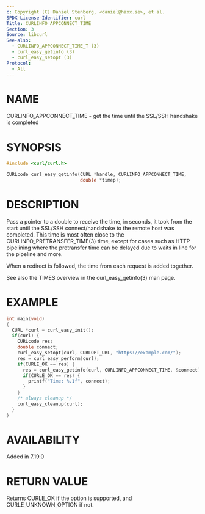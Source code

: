 ```yaml
---
c: Copyright (C) Daniel Stenberg, <daniel@haxx.se>, et al.
SPDX-License-Identifier: curl
Title: CURLINFO_APPCONNECT_TIME
Section: 3
Source: libcurl
See-also:
  - CURLINFO_APPCONNECT_TIME_T (3)
  - curl_easy_getinfo (3)
  - curl_easy_setopt (3)
Protocol:
  - All
---
```


# NAME

CURLINFO_APPCONNECT_TIME - get the time until the SSL/SSH handshake is completed

# SYNOPSIS

~~~c
#include <curl/curl.h>

CURLcode curl_easy_getinfo(CURL *handle, CURLINFO_APPCONNECT_TIME,
                           double *timep);
~~~

# DESCRIPTION

Pass a pointer to a double to receive the time, in seconds, it took from the
start until the SSL/SSH connect/handshake to the remote host was completed.
This time is most often close to the CURLINFO_PRETRANSFER_TIME(3) time,
except for cases such as HTTP pipelining where the pretransfer time can be
delayed due to waits in line for the pipeline and more.

When a redirect is followed, the time from each request is added together.

See also the TIMES overview in the curl_easy_getinfo(3) man page.

# EXAMPLE

~~~c
int main(void)
{
  CURL *curl = curl_easy_init();
  if(curl) {
    CURLcode res;
    double connect;
    curl_easy_setopt(curl, CURLOPT_URL, "https://example.com/");
    res = curl_easy_perform(curl);
    if(CURLE_OK == res) {
      res = curl_easy_getinfo(curl, CURLINFO_APPCONNECT_TIME, &connect);
      if(CURLE_OK == res) {
        printf("Time: %.1f", connect);
      }
    }
    /* always cleanup */
    curl_easy_cleanup(curl);
  }
}
~~~

# AVAILABILITY

Added in 7.19.0

# RETURN VALUE

Returns CURLE_OK if the option is supported, and CURLE_UNKNOWN_OPTION if not.
